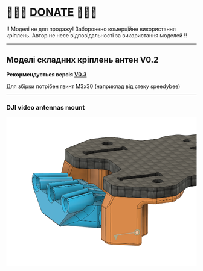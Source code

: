 
# 🍩🍩🍩 [DONATE](https://send.monobank.ua/jar/8GPxyGjM8E) 🍩🍩🍩

‼️ Моделі не для продажу! Заборонено комерційне використання кріплень. Автор не несе відповідальності за використання моделей ‼️

---

## Моделі складних кріплень антен V0.2

__Рекормендується версія [V0.3](/FPV_ANT_mount/manta10/v0.3)__

Для збірки потрібен гвинт M3x30 (наприклад від стеку speedybee)

---

### DJI video antennas mount

![](/FPV_ANT_mount/manta10/v0.2/media/1.jpg)

